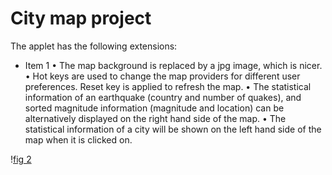 
# City map project 


The applet has the following extensions:
* Item 1
•	The map background is replaced by a jpg image, which is nicer. 
•	Hot keys are used to change the map providers for different user preferences. Reset key is applied to refresh the map. 
•	The statistical information of an earthquake (country and number of quakes), and sorted magnitude information (magnitude and location) can be alternatively displayed on the right hand side of the map.
•	The statistical information of a city will be shown on the left hand side of the map when it is clicked on. 




\![fig 2](images/4.png)



